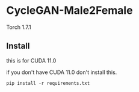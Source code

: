 # CycleGAN-Male2Female

Torch 1.7.1

## Install 
this is for CUDA 11.0

if you don't have CUDA 11.0 don't install this.
```
pip install -r requirements.txt
```

